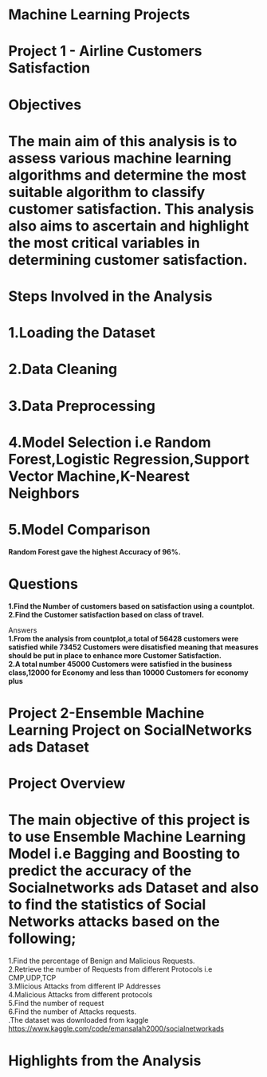 # Machine Learning Projects
# Project 1 - Airline Customers Satisfaction      
 # Objectives           
 # The main aim of this analysis is to assess various machine learning algorithms and determine the most suitable algorithm to classify customer satisfaction. This analysis also aims to ascertain and highlight the most critical variables in determining customer satisfaction.
 
 # Steps Involved in the Analysis        
 # 1.Loading the Dataset                 
 # 2.Data Cleaning       
 # 3.Data Preprocessing
 # 4.Model Selection i.e Random Forest,Logistic Regression,Support Vector Machine,K-Nearest Neighbors         
 # 5.Model Comparison    
   **Random Forest gave the highest Accuracy of 96%.**    
   # Questions    
  **1.Find  the Number of customers based on satisfaction using a countplot.**            
   **2.Find the Customer satisfaction based on class of travel.**     

   Answers      
  **1.From the analysis from countplot,a total of 56428 customers were satisfied while 73452 Customers were disatisfied meaning that**
  **measures should be put in place to enhance more Customer Satisfaction.**           
   **2.A total number 45000 Customers were satisfied in the business class,12000 for Economy and less than 10000 Customers for economy plus**
 
# Project 2-Ensemble Machine Learning Project on SocialNetworks ads Dataset
# Project Overview
# The main objective of this project is to use Ensemble Machine Learning Model i.e Bagging and Boosting to predict the accuracy of the Socialnetworks ads Dataset and also to find the statistics of Social Networks attacks based on the following;             
1.Find the percentage of Benign and Malicious Requests.          
2.Retrieve the number of Requests from different Protocols i.e CMP,UDP,TCP                
3.Mlicious Attacks from different IP Addresses                
4.Malicious Attacks from different protocols              
5.Find the number of request               
6.Find the number of Attacks requests.              
.The dataset was downloaded from  kaggle   https://www.kaggle.com/code/emansalah2000/socialnetworkads    

# Highlights from the Analysis   


